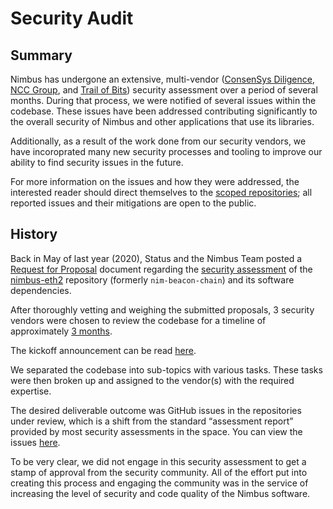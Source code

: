 # Security Audit

## Summary

Nimbus has undergone an extensive, multi-vendor ([ConsenSys Diligence](https://consensys.net/diligence/), [NCC Group](https://www.nccgroup.com/uk/), and [Trail of Bits](https://www.trailofbits.com/)) security assessment over a period of several months. During that process, we were notified of several issues within the codebase. These issues have been addressed contributing significantly to the overall security of Nimbus and other applications that use its libraries.

Additionally, as a result of the work done from our security vendors, we have incoroprated many new security processes and tooling to improve our ability to find security issues in the future.

For more information on the issues and how they were addressed, the interested reader should direct themselves to the [scoped repositories](https://github.com/status-im/nimbus-eth2/labels?q=audit); all reported issues and their mitigations are open to the public.

## History

Back in May of last year (2020), Status and the Nimbus Team posted a [Request for Proposal](https://our.status.im/nimbus-eth2-0-security-audit-request-for-proposal/) document regarding the [security assessment](https://our.status.im/what-is-a-security-audit-when-you-should-get-one-and-how-to-prepare/) of the [nimbus-eth2](https://github.com/status-im/nimbus-eth2) repository (formerly `nim-beacon-chain`) and its software dependencies.

After thoroughly vetting and weighing the submitted proposals, 3 security vendors  were chosen to review the codebase for a timeline of approximately [3 months](https://notes.status.im/7D73zDPyQxOUWw4ejEn6oQ?view#).

The kickoff announcement can be read [here](https://our.status.im/nimbus-beacon-chain-assessment-kickoff/).

We separated the codebase into sub-topics with various tasks. These tasks were then broken up and assigned to the vendor(s) with the required expertise.

The desired deliverable outcome was GitHub issues in the repositories under review, which is a shift from the standard “assessment report” provided by most security assessments in the space. You can view the issues [here](https://github.com/status-im/nimbus-eth2/labels?q=audit).

To be very clear, we did not engage in this security assessment to get a stamp of approval from the security community. All of the effort put into creating this process and engaging the community was in the service of increasing the level of security and code quality of the Nimbus software.


